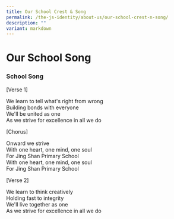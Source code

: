 ```yaml
---
title: Our School Crest & Song
permalink: /the-js-identity/about-us/our-school-crest-n-song/
description: ""
variant: markdown
---
```

# **Our School Song**

                                                            
### School Song 

\[Verse 1]

We learn to tell what's right from wrong   
Building bonds with everyone  
We'll be united as one  
As we strive for excellence in all we do  


\[Chorus\]

Onward we strive  
With one heart, one mind, one soul  
For Jing Shan Primary School  
With one heart, one mind, one soul   
For Jing Shan Primary School  


\[Verse 2]

We learn to think creatively   
Holding fast to integrity   
We'll live together as one   
As we strive for excellence in all we do